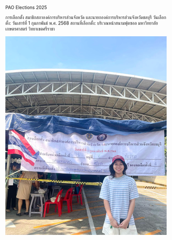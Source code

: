 PAO Elections 2025

การเลือกตั้ง สมาชิกสภาองค์การบริหารส่วนจังหวัด และนายกองค์การบริหารส่วนจังหวัดชลบุรี
วันเลือกตั้ง: วันเสาร์ที่ 1 กุมภาพันธ์ พ.ศ. 2568
สถานที่เลือกตั้ง: บริเวณหน้าสนามฟุตซอล มหาวิทยาลัยเกษตรศาสตร์ วิทยาเขตศรีราชา

![check-in](profile/check-in.jpg)

